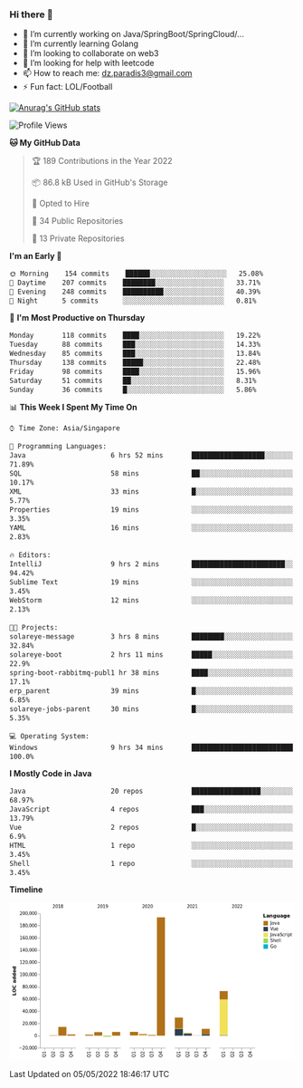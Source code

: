 ### Hi there 👋

- 🔭 I’m currently working on Java/SpringBoot/SpringCloud/...
- 🌱 I’m currently learning Golang
- 👯 I’m looking to collaborate on web3
- 🤔 I’m looking for help with leetcode
- 📫 How to reach me: dz.paradis3@gmail.com
- ⚡ Fun fact: LOL/Football

[![Anurag's GitHub stats](https://github-readme-stats.vercel.app/api?username=xiumu2017&show_icons=true&theme=radical)](https://github.com/anuraghazra/github-readme-stats)

<!--
**xiumu2017/xiumu2017** is a ✨ _special_ ✨ repository because its `README.md` (this file) appears on your GitHub profile.

Here are some ideas to get you started:

- 🔭 I’m currently working on ...
- 🌱 I’m currently learning ...
- 👯 I’m looking to collaborate on ...
- 🤔 I’m looking for help with ...
- 💬 Ask me about ...
- 📫 How to reach me: ...
- 😄 Pronouns: ...
- ⚡ Fun fact: ...
-->

<!--START_SECTION:waka-->
![Profile Views](http://img.shields.io/badge/Profile%20Views-0-blue)

**🐱 My GitHub Data** 

> 🏆 189 Contributions in the Year 2022
 > 
> 📦 86.8 kB Used in GitHub's Storage 
 > 
> 💼 Opted to Hire
 > 
> 📜 34 Public Repositories 
 > 
> 🔑 13 Private Repositories  
 > 
**I'm an Early 🐤** 

```text
🌞 Morning    154 commits    ██████░░░░░░░░░░░░░░░░░░░   25.08% 
🌆 Daytime    207 commits    ████████░░░░░░░░░░░░░░░░░   33.71% 
🌃 Evening    248 commits    ██████████░░░░░░░░░░░░░░░   40.39% 
🌙 Night      5 commits      ░░░░░░░░░░░░░░░░░░░░░░░░░   0.81%

```
📅 **I'm Most Productive on Thursday** 

```text
Monday       118 commits    ████░░░░░░░░░░░░░░░░░░░░░   19.22% 
Tuesday      88 commits     ███░░░░░░░░░░░░░░░░░░░░░░   14.33% 
Wednesday    85 commits     ███░░░░░░░░░░░░░░░░░░░░░░   13.84% 
Thursday     138 commits    █████░░░░░░░░░░░░░░░░░░░░   22.48% 
Friday       98 commits     ████░░░░░░░░░░░░░░░░░░░░░   15.96% 
Saturday     51 commits     ██░░░░░░░░░░░░░░░░░░░░░░░   8.31% 
Sunday       36 commits     █░░░░░░░░░░░░░░░░░░░░░░░░   5.86%

```


📊 **This Week I Spent My Time On** 

```text
⌚︎ Time Zone: Asia/Singapore

💬 Programming Languages: 
Java                     6 hrs 52 mins       ██████████████████░░░░░░░   71.89% 
SQL                      58 mins             ██░░░░░░░░░░░░░░░░░░░░░░░   10.17% 
XML                      33 mins             █░░░░░░░░░░░░░░░░░░░░░░░░   5.77% 
Properties               19 mins             ░░░░░░░░░░░░░░░░░░░░░░░░░   3.35% 
YAML                     16 mins             ░░░░░░░░░░░░░░░░░░░░░░░░░   2.83%

🔥 Editors: 
IntelliJ                 9 hrs 2 mins        ███████████████████████░░   94.42% 
Sublime Text             19 mins             ░░░░░░░░░░░░░░░░░░░░░░░░░   3.45% 
WebStorm                 12 mins             ░░░░░░░░░░░░░░░░░░░░░░░░░   2.13%

🐱‍💻 Projects: 
solareye-message         3 hrs 8 mins        ████████░░░░░░░░░░░░░░░░░   32.84% 
solareye-boot            2 hrs 11 mins       █████░░░░░░░░░░░░░░░░░░░░   22.9% 
spring-boot-rabbitmq-publ1 hr 38 mins        ████░░░░░░░░░░░░░░░░░░░░░   17.1% 
erp_parent               39 mins             █░░░░░░░░░░░░░░░░░░░░░░░░   6.85% 
solareye-jobs-parent     30 mins             █░░░░░░░░░░░░░░░░░░░░░░░░   5.35%

💻 Operating System: 
Windows                  9 hrs 34 mins       █████████████████████████   100.0%

```

**I Mostly Code in Java** 

```text
Java                     20 repos            █████████████████░░░░░░░░   68.97% 
JavaScript               4 repos             ███░░░░░░░░░░░░░░░░░░░░░░   13.79% 
Vue                      2 repos             █░░░░░░░░░░░░░░░░░░░░░░░░   6.9% 
HTML                     1 repo              ░░░░░░░░░░░░░░░░░░░░░░░░░   3.45% 
Shell                    1 repo              ░░░░░░░░░░░░░░░░░░░░░░░░░   3.45%

```


**Timeline**

![Chart not found](https://raw.githubusercontent.com/xiumu2017/xiumu2017/main/charts/bar_graph.png) 


 Last Updated on 05/05/2022 18:46:17 UTC
<!--END_SECTION:waka-->

